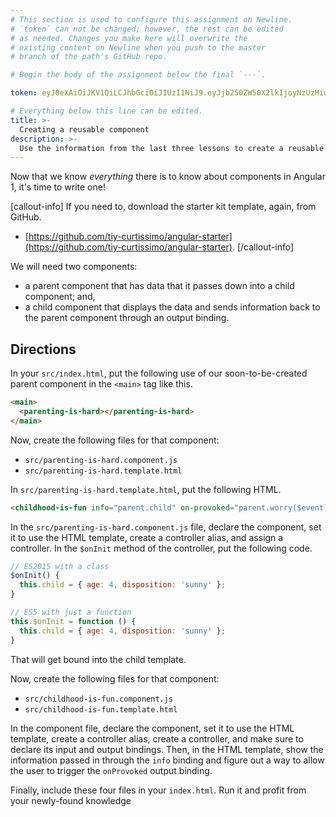 ```yaml
---
# This section is used to configure this assignment on Newline.
# `token` can not be changed; however, the rest can be edited
# as needed. Changes you make here will overwrite the
# existing content on Newline when you push to the master
# branch of the path's GitHub repo.

# Begin the body of the assignment below the final `---`.

token: eyJ0eXAiOiJKV1QiLCJhbGciOiJIUzI1NiJ9.eyJjb250ZW50X2lkIjoyNzUzMiwiY29udGVudF90eXBlIjoiTGVzc29uIn0.AkgVeFlQ5qAFOwSzzdAjPu-zVYUG-8bJy-kzHQGCiI8

# Everything below this line can be edited.
title: >-
  Creating a reusable component
description: >-
  Use the information from the last three lessons to create a reusable component.
---
```


Now that we know *everything* there is to know about components in Angular 1,
it's time to write one!

[callout-info]
If you need to, download the starter kit template, again, from GitHub.

- [https://github.com/tiy-curtissimo/angular-starter](https://github.com/tiy-curtissimo/angular-starter).
[/callout-info]

We will need two components:
* a parent component that has data that it passes down into a child component;
  and,
* a child component that displays the data and sends information back to the
  parent component through an output binding.

## Directions

In your `src/index.html`, put the following use of our soon-to-be-created parent
component in the `<main>` tag like this.

```html
<main>
  <parenting-is-hard></parenting-is-hard>
</main>
```

Now, create the following files for that component:

* `src/parenting-is-hard.component.js`
* `src/parenting-is-hard.template.html`

In `src/parenting-is-hard.template.html`, put the following HTML.

```html
<childhood-is-fun info="parent.child" on-provoked="parent.worry($event)"></childhood-is-fun>
```

In the `src/parenting-is-hard.component.js` file, declare the component, set it
to use the HTML template, create a controller alias, and assign a controller.
In the `$onInit` method of the controller, put the following code.

```javascript
// ES2015 with a class
$onInit() {
  this.child = { age: 4, disposition: 'sunny' };
}

// ES5 with just a function
this.$onInit = function () {
  this.child = { age: 4, disposition: 'sunny' };
}
```

That will get bound into the child template.

Now, create the following files for that component:

* `src/childhood-is-fun.component.js`
* `src/childhood-is-fun.template.html`

In the component file, declare the component, set it to use the HTML template,
create a controller alias, create a controller, and make sure to declare its
input and output bindings. Then, in the HTML template, show the information
passed in through the `info` binding and figure out a way to allow the user to
trigger the `onProvoked` output binding.

Finally, include these four files in your `index.html`. Run it and profit from
your newly-found knowledge


